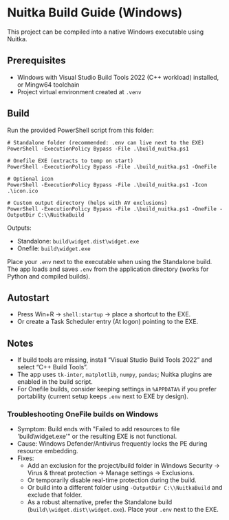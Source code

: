 # Nuitka Build Guide (Windows)

This project can be compiled into a native Windows executable using Nuitka.

## Prerequisites
- Windows with Visual Studio Build Tools 2022 (C++ workload) installed, or Mingw64 toolchain
- Project virtual environment created at `.venv`

## Build
Run the provided PowerShell script from this folder:

```
# Standalone folder (recommended: .env can live next to the EXE)
PowerShell -ExecutionPolicy Bypass -File .\build_nuitka.ps1

# Onefile EXE (extracts to temp on start)
PowerShell -ExecutionPolicy Bypass -File .\build_nuitka.ps1 -OneFile

# Optional icon
PowerShell -ExecutionPolicy Bypass -File .\build_nuitka.ps1 -Icon .\icon.ico

# Custom output directory (helps with AV exclusions)
PowerShell -ExecutionPolicy Bypass -File .\build_nuitka.ps1 -OneFile -OutputDir C:\\NuitkaBuild
```

Outputs:
- Standalone: `build\widget.dist\widget.exe`
- Onefile: `build\widget.exe`

Place your `.env` next to the executable when using the Standalone build. The app loads and saves `.env` from the application directory (works for Python and compiled builds).

## Autostart
- Press Win+R → `shell:startup` → place a shortcut to the EXE.
- Or create a Task Scheduler entry (At logon) pointing to the EXE.

## Notes
- If build tools are missing, install “Visual Studio Build Tools 2022” and select “C++ Build Tools”.
- The app uses `tk-inter`, `matplotlib`, `numpy`, `pandas`; Nuitka plugins are enabled in the build script.
- For Onefile builds, consider keeping settings in `%APPDATA%` if you prefer portability (current setup keeps `.env` next to EXE by design).

### Troubleshooting OneFile builds on Windows
- Symptom: Build ends with "Failed to add resources to file 'build\widget.exe'" or the resulting EXE is not functional.
- Cause: Windows Defender/Antivirus frequently locks the PE during resource embedding.
- Fixes:
	- Add an exclusion for the project/build folder in Windows Security → Virus & threat protection → Manage settings → Exclusions.
	- Or temporarily disable real-time protection during the build.
	- Or build into a different folder using `-OutputDir C:\\NuitkaBuild` and exclude that folder.
	- As a robust alternative, prefer the Standalone build (`build\\widget.dist\\widget.exe`). Place your `.env` next to the EXE.
